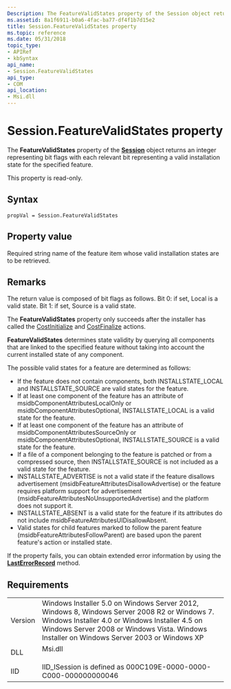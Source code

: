 ```yaml
---
Description: The FeatureValidStates property of the Session object returns an integer representing bit flags with each relevant bit representing a valid installation state for the specified feature.
ms.assetid: 8a1f6911-b0a6-4fac-ba77-df4f1b7d15e2
title: Session.FeatureValidStates property
ms.topic: reference
ms.date: 05/31/2018
topic_type: 
- APIRef
- kbSyntax
api_name: 
- Session.FeatureValidStates
api_type: 
- COM
api_location: 
- Msi.dll
---
```


# Session.FeatureValidStates property

The **FeatureValidStates** property of the [**Session**](session-object.md) object returns an integer representing bit flags with each relevant bit representing a valid installation state for the specified feature.

This property is read-only.

## Syntax


```JScript
propVal = Session.FeatureValidStates
```



## Property value

Required string name of the feature item whose valid installation states are to be retrieved.

## Remarks

The return value is composed of bit flags as follows. Bit 0: if set, Local is a valid state. Bit 1: if set, Source is a valid state.

The **FeatureValidStates** property only succeeds after the installer has called the [CostInitialize](costinitialize-action.md) and [CostFinalize](costfinalize-action.md) actions.

**FeatureValidStates** determines state validity by querying all components that are linked to the specified feature without taking into account the current installed state of any component.

The possible valid states for a feature are determined as follows:

-   If the feature does not contain components, both INSTALLSTATE\_LOCAL and INSTALLSTATE\_SOURCE are valid states for the feature.
-   If at least one component of the feature has an attribute of msidbComponentAttributesLocalOnly or msidbComponentAttributesOptional, INSTALLSTATE\_LOCAL is a valid state for the feature.
-   If at least one component of the feature has an attribute of msidbComponentAttributesSourceOnly or msidbComponentAttributesOptional, INSTALLSTATE\_SOURCE is a valid state for the feature.
-   If a file of a component belonging to the feature is patched or from a compressed source, then INSTALLSTATE\_SOURCE is not included as a valid state for the feature.
-   INSTALLSTATE\_ADVERTISE is not a valid state if the feature disallows advertisement (msidbFeatureAttributesDisallowAdvertise) or the feature requires platform support for advertisement (msidbFeatureAttributesNoUnsupportedAdvertise) and the platform does not support it.
-   INSTALLSTATE\_ABSENT is a valid state for the feature if its attributes do not include msidbFeatureAttributesUIDisallowAbsent.
-   Valid states for child features marked to follow the parent feature (msidbFeatureAttributesFollowParent) are based upon the parent feature's action or installed state.

If the property fails, you can obtain extended error information by using the [**LastErrorRecord**](installer-lasterrorrecord.md) method.

## Requirements



|                    |                                                                                                                                                                                                                                                         |
|--------------------|---------------------------------------------------------------------------------------------------------------------------------------------------------------------------------------------------------------------------------------------------------|
| Version<br/> | Windows Installer 5.0 on Windows Server 2012, Windows 8, Windows Server 2008 R2 or Windows 7. Windows Installer 4.0 or Windows Installer 4.5 on Windows Server 2008 or Windows Vista. Windows Installer on Windows Server 2003 or Windows XP<br/> |
| DLL<br/>     | <dl> <dt>Msi.dll</dt> </dl>                                                                                                                                                                      |
| IID<br/>     | IID\_ISession is defined as 000C109E-0000-0000-C000-000000000046<br/>                                                                                                                                                                             |



 

 




